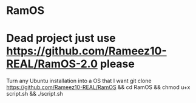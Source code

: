# RamOS

# Dead project just use https://github.com/Rameez10-REAL/RamOS-2.0 please



Turn any Ubuntu installation into a OS that I want
git clone https://github.com/Rameez10-REAL/RamOS && cd RamOS && chmod u+x script.sh && ./script.sh
